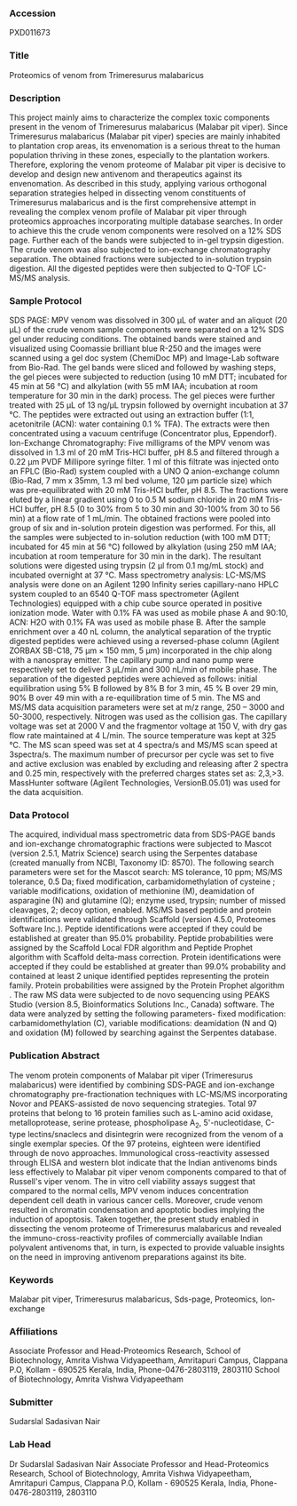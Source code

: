 ### Accession
PXD011673

### Title
Proteomics of venom from Trimeresurus malabaricus

### Description
This project mainly aims to characterize the complex toxic components present in the venom of Trimeresurus malabaricus (Malabar pit viper). Since Trimeresurus malabaricus (Malabar pit viper) species are mainly inhabited to plantation crop areas, its envenomation is a serious threat to the human population thriving in these zones, especially to the plantation workers. Therefore, exploring the venom proteome of Malabar pit viper is decisive to develop and design new antivenom and therapeutics against its envenomation. As described in this study, applying various orthogonal separation strategies helped in dissecting venom constituents of Trimeresurus malabaricus and is the first comprehensive attempt in revealing the complex venom profile of Malabar pit viper through proteomics approaches incorporating multiple database searches. In order to achieve this the crude venom components were resolved on a 12% SDS page. Further each of the bands were subjected to in-gel trypsin digestion.  The crude venom was also subjected to ion-exchange chromatography separation. The obtained fractions were subjected to in-solution trypsin digestion. All the digested peptides were then subjected to Q-TOF LC-MS/MS analysis.

### Sample Protocol
SDS PAGE: MPV venom was dissolved in 300 μL of water and an aliquot (20 μL) of the crude venom sample components were separated on a 12% SDS gel under reducing conditions. The obtained bands were stained and visualized using Coomassie brilliant blue R-250 and the images were scanned using a gel doc system (ChemiDoc MP) and Image-Lab software from Bio-Rad. The gel bands were sliced and followed by washing steps, the gel pieces were subjected to reduction (using 10 mM DTT; incubated for 45 min at 56 °C) and alkylation (with 55 mM IAA; incubation at room temperature for 30 min in the dark) process. The gel pieces were further treated with 25 μL of 13 ng/μL trypsin followed by overnight incubation at 37 °C. The peptides were extracted out using an extraction buffer (1:1, acetonitrile (ACN): water containing 0.1 % TFA). The extracts were then concentrated using a vacuum centrifuge (Concentrator plus, Eppendorf). Ion-Exchange Chromatography: Five milligrams of the MPV venom was dissolved in 1.3 ml of 20 mM Tris-HCl buffer, pH 8.5 and filtered through a 0.22 µm PVDF Millipore syringe filter. 1 ml of this filtrate was injected onto an FPLC (Bio-Rad) system coupled with a UNO Q anion-exchange column (Bio-Rad, 7 mm x 35mm, 1.3 ml bed volume, 120 µm particle size) which was pre-equilibrated with 20 mM Tris-HCl buffer, pH 8.5. The fractions were eluted by a linear gradient using 0 to 0.5 M sodium chloride in 20 mM Tris-HCl buffer, pH 8.5 (0 to 30% from 5 to 30 min and 30-100% from 30 to 56 min) at a flow rate of 1 mL/min. The obtained fractions were pooled into group of six and in-solution protein digestion was performed. For this, all the samples were subjected to in-solution reduction (with 100 mM DTT; incubated for 45 min at 56 °C) followed by alkylation (using 250 mM IAA; incubation at room temperature for 30 min in the dark). The resultant solutions were digested using trypsin (2 µl from 0.1 mg/mL stock) and incubated overnight at 37 °C. Mass spectrometry analysis: LC-MS/MS analysis were done on an Agilent 1290 Infinity series capillary-nano HPLC system coupled to an 6540 Q-TOF mass spectrometer (Agilent Technologies) equipped with a chip cube source operated in positive ionization mode. Water with 0.1% FA was used as mobile phase A and 90:10, ACN: H2O with 0.1% FA was used as mobile phase B. After the sample enrichment over a 40 nL column, the analytical separation of the tryptic digested peptides were achieved using a reversed-phase column (Agilent ZORBAX SB-C18, 75 µm × 150 mm, 5 µm) incorporated in the chip along with a nanospray emitter. The capillary pump and nano pump were respectively set to deliver 3 µL/min and 300 nL/min of mobile phase. The separation of the digested peptides were achieved as follows: initial equilibration using 5% B followed by 8% B for 3 min, 45 % B over 29 min, 90% B over 49 min with a re-equilibration time of 5 min. The MS and MS/MS data acquisition parameters were set at m/z range, 250 – 3000 and 50-3000, respectively. Nitrogen was used as the collision gas. The capillary voltage was set at 2000 V and the fragmentor voltage at 150 V, with dry gas flow rate maintained at 4 L/min. The source temperature was kept at 325 °C. The MS scan speed was set at 4 spectra/s and MS/MS scan speed at 3spectra/s. The maximum number of precursor per cycle was set to five and active exclusion was enabled by excluding and releasing after 2 spectra and 0.25 min, respectively with the preferred charges states set as: 2,3,>3. MassHunter software (Agilent Technologies, VersionB.05.01) was used for the data acquisition.

### Data Protocol
The acquired, individual mass spectrometric data from SDS-PAGE bands and ion-exchange chromatographic fractions were subjected to Mascot (version 2.5.1, Matrix Science) search using the Serpentes database (created manually from NCBI, Taxonomy ID: 8570). The following search parameters were set for the Mascot search: MS tolerance, 10 ppm; MS/MS tolerance, 0.5 Da; fixed modification, carbamidomethylation of cysteine ; variable modifications, oxidation of methionine (M), deamidation of asparagine (N) and glutamine (Q); enzyme used, trypsin; number of missed cleavages, 2; decoy option, enabled. MS/MS based peptide and protein identifications were validated through Scaffold (version 4.5.0, Proteomes Software Inc.). Peptide identifications were accepted if they could be established at greater than 95.0% probability. Peptide probabilities were assigned by the Scaffold Local FDR algorithm and Peptide Prophet algorithm with Scaffold delta-mass correction. Protein identifications were accepted if they could be established at greater than 99.0% probability and contained at least 2 unique identified peptides representing the protein family. Protein probabilities were assigned by the Protein Prophet algorithm . The raw MS data were subjected to de novo sequencing using PEAKS Studio (version 8.5, Bioinformatics Solutions Inc., Canada) software. The data were analyzed by setting the following parameters- fixed modification: carbamidomethylation (C), variable modifications: deamidation (N and Q) and oxidation (M) followed by searching against the Serpentes database.

### Publication Abstract
The venom protein components of Malabar pit viper (Trimeresurus malabaricus) were identified by combining SDS-PAGE and ion-exchange chromatography pre-fractionation techniques with LC-MS/MS incorporating Novor and PEAKS-assisted de novo sequencing strategies. Total 97 proteins that belong to 16 protein families such as L-amino acid oxidase, metalloprotease, serine protease, phospholipase A<sub>2</sub>, 5'-nucleotidase, C-type lectins/snaclecs and disintegrin were recognized from the venom of a single exemplar species. Of the 97 proteins, eighteen were identified through de novo approaches. Immunological cross-reactivity assessed through ELISA and western blot indicate that the Indian antivenoms binds less effectively to Malabar pit viper venom components compared to that of Russell's viper venom. The in vitro cell viability assays suggest that compared to the normal cells, MPV venom induces concentration dependent cell death in various cancer cells. Moreover, crude venom resulted in chromatin condensation and apoptotic bodies implying the induction of apoptosis. Taken together, the present study enabled in dissecting the venom proteome of Trimeresurus malabaricus and revealed the immuno-cross-reactivity profiles of commercially available Indian polyvalent antivenoms that, in turn, is expected to provide valuable insights on the need in improving antivenom preparations against its bite.

### Keywords
Malabar pit viper, Trimeresurus malabaricus, Sds-page, Proteomics, Ion-exchange

### Affiliations
Associate Professor and Head-Proteomics Research, School of Biotechnology, Amrita Vishwa Vidyapeetham, Amritapuri Campus, Clappana P.O, Kollam - 690525 Kerala, India, Phone-0476-2803119, 2803110
School of Biotechnology, Amrita Vishwa Vidyapeetham

### Submitter
Sudarslal Sadasivan Nair

### Lab Head
Dr Sudarslal Sadasivan Nair
Associate Professor and Head-Proteomics Research, School of Biotechnology, Amrita Vishwa Vidyapeetham, Amritapuri Campus, Clappana P.O, Kollam - 690525 Kerala, India, Phone-0476-2803119, 2803110


